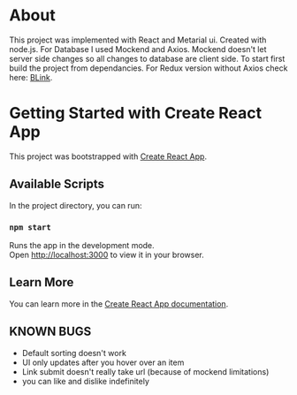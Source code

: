# About
This project was implemented with React and Metarial ui. Created with node.js. For Database I used Mockend and Axios. Mockend doesn't let server side changes so all changes to database are client side. To start first build the project from dependancies. For Redux version without Axios check here: [BLink](https://github.com/kaanyillmazz/BLink).

# Getting Started with Create React App

This project was bootstrapped with [Create React App](https://github.com/facebook/create-react-app).

## Available Scripts

In the project directory, you can run:

### `npm start`

Runs the app in the development mode.\
Open [http://localhost:3000](http://localhost:3000) to view it in your browser.

## Learn More

You can learn more in the [Create React App documentation](https://facebook.github.io/create-react-app/docs/getting-started).

## KNOWN BUGS
- Default sorting doesn't work
- UI only updates after you hover over an item
- Link submit doesn't really take url (because of mockend limitations)
- you can like and dislike indefinitely
